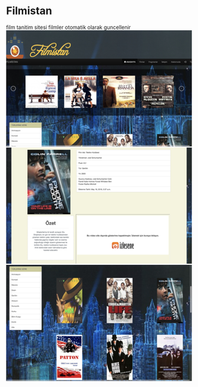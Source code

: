 # Filmistan
film tanitim sitesi
filmler otomatik olarak guncellenir
![homepage](images/filmistan1.jpg)
![filmpage](images/filmistan3.jpg)
![fullview](images/filmistan2.jpg)

